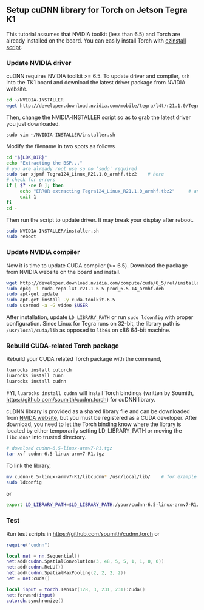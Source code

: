 ## Setup cuDNN library for Torch on Jetson Tegra K1

This tutorial assumes that NVIDIA toolkit (less than 6.5) and Torch are already installed on the board.
You can easily install Torch with [ezinstall script](https://github.com/torch/ezinstall).


### Update NVIDIA driver

cuDNN requires NVIDIA toolkit >= 6.5.
To update driver and compiler, `ssh` into the TK1 board and download the latest driver package from NVIDIA website.

```sh
cd ~/NVIDIA-INSTALLER
wget http://developer.download.nvidia.com/mobile/tegra/l4t/r21.1.0/Tegra124_Linux_R21.1.0_armhf.tbz2
```

Then, change the NVIDIA-INSTALLER script so as to grab the latest driver you just downloaded.

```
sudo vim ~/NVIDIA-INSTALLER/installer.sh
```

Modify the filename in two spots as follows

```sh
cd "${LDK_DIR}"
echo "Extracting the BSP..."
# you are already root use so no 'sudo' required
sudo tar xjpmf Tegra124_Linux_R21.1.0_armhf.tbz2    # here
# check for errors
if [ $? -ne 0 ]; then
     echo "ERROR extracting Tegra124_Linux_R21.1.0_armhf.tbz2"     # and there
     exit 1
fi
cd -
```

Then run the script to update driver.
It may break your display after reboot.

```sh
sudo NVIDIA-INSTALLER/installer.sh 
sudo reboot
```


### Update NVIDIA compiler

Now it is time to update CUDA compiler (>= 6.5).
Download the package from NVIDIA website on the board and install.

```sh
wget http://developer.download.nvidia.com/compute/cuda/6_5/rel/installers/cuda-repo-l4t-r21.1-6-5-prod_6.5-14_armhf.deb
sudo dpkg -i cuda-repo-l4t-r21.1-6-5-prod_6.5-14_armhf.deb
sudo apt-get update
sudo apt-get install -y cuda-toolkit-6-5
sudo usermod -a -G video $USER
```

After installation, update `LD_LIBRARY_PATH` or run `sudo ldconfig` with proper configuration.
Since Linux for Tegra runs on 32-bit, the library path is `/usr/local/cuda/lib` as opposed to `lib64` on x86 64-bit machine.


### Rebuild CUDA-related Torch package

Rebuild your CUDA related Torch package with the command,

```sh
luarocks install cutorch
luarocks install cunn
luarocks install cudnn
```

FYI, `luarocks install cudnn` will install Torch bindings (written by Soumith, https://github.com/soumith/cudnn.torch) for cuDNN library.

cuDNN library is provided as a shared library file and can be downloaded from [NVIDA website](https://developer.nvidia.com/cuDNN), but you must be registered as a CUDA developer.
After download, you need to let the Torch binding know where the library is located by either temporarily setting LD_LIBRARY_PATH or moving the `libcudnn*` into trusted directory.
 
```sh
# download cudnn-6.5-linux-armv7-R1.tgz
tar xvf cudnn-6.5-linux-armv7-R1.tgz
```

To link the library,

```sh
mv cudnn-6.5-linux-armv7-R1/libcudnn* /usr/local/lib/    # for example
sudo ldconfig
```

or 

```sh
export LD_LIBRARY_PATH=$LD_LIBRARY_PATH:/your/cudnn-6.5-linux-armv7-R1/directory/
```


### Test

Run test scripts in https://github.com/soumith/cudnn.torch or

```lua
require("cudnn")

local net = nn.Sequential()
net:add(cudnn.SpatialConvolution(3, 48, 5, 5, 1, 1, 0, 0))
net:add(cudnn.ReLU())
net:add(cudnn.SpatialMaxPooling(2, 2, 2, 2))
net = net:cuda()

local input = torch.Tensor(128, 3, 231, 231):cuda()
net:forward(input)
cutorch.synchronize()
```

